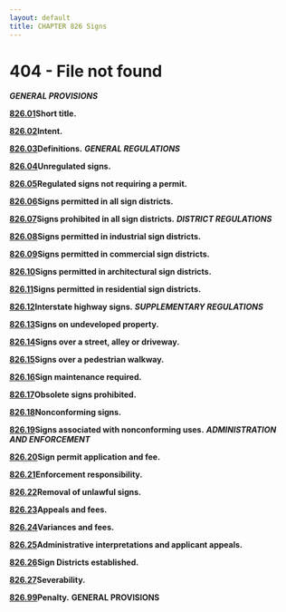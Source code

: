 ```yaml
---
layout: default 
title: CHAPTER 826 Signs 
---
```


<H1>404 - File not found</H1>

***GENERAL PROVISIONS***

[**826.01**](3a219c26.html)**Short title.**

[**826.02**](3a251fe3.html)**Intent.**

[**826.03**](3a2f3d6a.html)**Definitions.** ***GENERAL REGULATIONS***

[**826.04**](3a854a95.html)**Unregulated signs.**

[**826.05**](3a8f8a55.html)**Regulated signs not requiring a permit.**

[**826.06**](3aa6a7b4.html)**Signs permitted in all sign districts.**

[**826.07**](3ac8b86c.html)**Signs prohibited in all sign districts.**
***DISTRICT REGULATIONS***

[**826.08**](3ae28c13.html)**Signs permitted in industrial sign
districts.**

[**826.09**](3b095011.html)**Signs permitted in commercial sign
districts.**

[**826.10**](3b4c0816.html)**Signs permitted in architectural sign
districts.**

[**826.11**](3b74be6f.html)**Signs permitted in residential sign
districts.**

[**826.12**](3b809a9d.html)**Interstate highway signs.**
***SUPPLEMENTARY REGULATIONS***

[**826.13**](3b93f287.html)**Signs on undeveloped property.**

[**826.14**](3b973f7f.html)**Signs over a street, alley or driveway.**

[**826.15**](3b9b89a2.html)**Signs over a pedestrian walkway.**

[**826.16**](3b9f3a0b.html)**Sign maintenance required.**

[**826.17**](3ba3e99a.html)**Obsolete signs prohibited.**

[**826.18**](3ba76cec.html)**Nonconforming signs.**

[**826.19**](3bae9610.html)**Signs associated with nonconforming uses.**
***ADMINISTRATION AND ENFORCEMENT***

[**826.20**](3bb4616a.html)**Sign permit application and fee.**

[**826.21**](3bc0b929.html)**Enforcement responsibility.**

[**826.22**](3bc43a61.html)**Removal of unlawful signs.**

[**826.23**](3bccf804.html)**Appeals and fees.**

[**826.24**](3bd34767.html)**Variances and fees.**

[**826.25**](3be44031.html)**Administrative interpretations and
applicant appeals.**

[**826.26**](3bed9ca6.html)**Sign Districts established.**

[**826.27**](3bf7e938.html)**Severability.**

[**826.99**](3bfbc1c8.html)**Penalty.** **GENERAL PROVISIONS**
